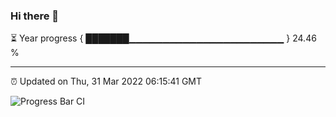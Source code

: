 ### Hi there 👋

⏳ Year progress { ███████▁▁▁▁▁▁▁▁▁▁▁▁▁▁▁▁▁▁▁▁▁▁▁ } 24.46 %

---

⏰ Updated on Thu, 31 Mar 2022 06:15:41 GMT

![Progress Bar CI](https://github.com/liununu/liununu/workflows/Progress%20Bar%20CI/badge.svg)
